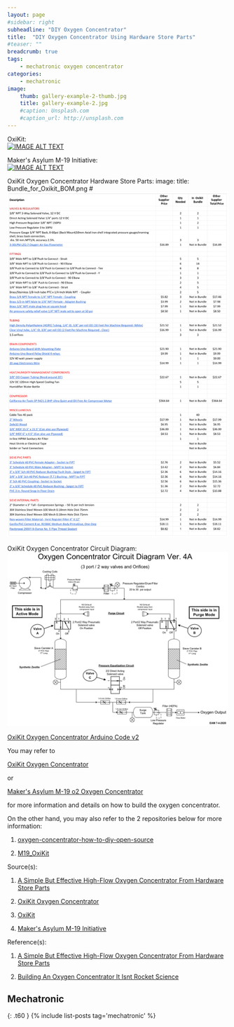 ```yaml
---
layout: page
#sidebar: right
subheadline: "DIY Oxygen Concentrator"
title:  "DIY Oxygen Concentrator Using Hardware Store Parts"
#teaser: ""
breadcrumb: true
tags:
    - mechatronic oxygen concentrator
categories:
    - mechatronic
image:
    thumb: gallery-example-2-thumb.jpg
    title: gallery-example-2.jpg
    #caption: Unsplash.com
    #caption_url: http://unsplash.com
---
```


OxiKit:                        
[![IMAGE ALT TEXT](https://img.youtube.com/vi/8fDJ30SG4NA/0.jpg)](https://www.youtube.com/watch?v=8fDJ30SG4NA)


Maker's Asylum M-19 Initiative:                           
[![IMAGE ALT TEXT](https://img.youtube.com/vi/tobUvesSOzw/0.jpg)](https://www.youtube.com/watch?v=tobUvesSOzw)

OxiKit Oxygen Concentrator Hardware Store Parts:
image:
    title: Bundle_for_Oxikit_BOM.png
#[![IMAGE ALT TEXT](https://github.com/dragon28/dragon28.github.io/blob/gh-pages/images/Bundle_for_Oxikit_BOM.png)](https://github.com/dragon28/oxygen-concentrator-how-to-diy-open-source/raw/main/Bundle_for_Oxikit_BOM.pdf)

OxiKit Oxygen Concentrator Circuit Diagram:
[![IMAGE ALT TEXT](https://github.com/dragon28/dragon28.github.io/blob/gh-pages/images/OxiKit_DIY_Oxygen_Concentrator_Schematics.png)](https://github.com/dragon28/oxygen-concentrator-how-to-diy-open-source/raw/main/OxiKit%20DIY%20Oxygen%20Concentrator%2015%20LPM%20High%20Flow%20Design%20and%20Schematics.pdf)

[OxiKit Oxygen Concentrator Arduino Code v2](https://raw.githubusercontent.com/dragon28/oxygen-concentrator-how-to-diy-open-source/main/OxiKit_Final_Arduino_Code_v2.ino)

You may refer to 

[OxiKit Oxygen Concentrator](https://hackaday.io/project/178334-oxikit-oxygen-concentrator)

or

[Maker's Asylum M-19 o2 Oxygen Concentrator](https://www.makersasylum.com/m19o2/)

for more information and details on how to build the oxygen concentrator.

On the other hand, you may also refer to the 2 repositories below for more information:

1. [oxygen-concentrator-how-to-diy-open-source](https://github.com/dragon28/oxygen-concentrator-how-to-diy-open-source)

2. [M19_OxiKit](https://github.com/dragon28/M19_OxiKit)

Source(s):

1. [A Simple But Effective High-Flow Oxygen Concentrator From Hardware Store Parts](https://hackaday.com/2021/03/24/a-simple-but-effective-high-flow-oxygen-concentrator-from-hardware-store-parts/)

2. [OxiKit Oxygen Concentrator](https://hackaday.io/project/178334-oxikit-oxygen-concentrator)

3. [OxiKit](https://oxikit.com/)

4. [Maker's Asylum M-19 Initiative](https://www.makersasylum.com/m19-initiative/)

Reference(s):

1. [A Simple But Effective High-Flow Oxygen Concentrator From Hardware Store Parts](https://hackaday.com/2021/03/24/a-simple-but-effective-high-flow-oxygen-concentrator-from-hardware-store-parts/)

2. [Building An Oxygen Concentrator It Isnt Rocket Science](https://hackaday.com/2021/05/10/building-an-oxygen-concentrator-it-isnt-rocket-science/)


## Mechatronic
{: .t60 }
{% include list-posts tag='mechatronic' %}
